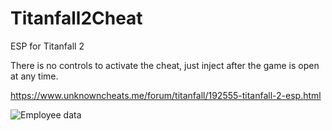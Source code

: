 # Titanfall2Cheat
ESP for Titanfall 2


There is no controls to activate the cheat, just inject after the game is open at any time.

https://www.unknowncheats.me/forum/titanfall/192555-titanfall-2-esp.html

![Employee data](https://i.imgur.com/BmVHXax.jpg "img")
